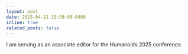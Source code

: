 ```yaml
---
layout: post
date: 2025-04-21 15:59:00-0400
inline: true
related_posts: false
---
```


I am serving as an associate editor for the Humanoids 2025 conference.
